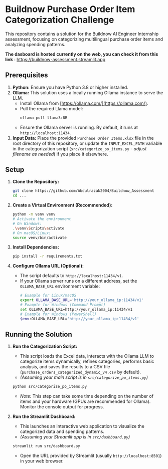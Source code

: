 # Buildnow Purchase Order Item Categorization Challenge

This repository contains a solution for the Buildnow AI Engineer Internship assessment, focusing on categorizing multilingual purchase order items and analyzing spending patterns.

**The dasboard is hosted currently on the web, you can check it from this link** : 
https://buildnow-assessment.streamlit.app

## Prerequisites

1.  **Python:** Ensure you have Python 3.8 or higher installed.
2.  **Ollama:** This solution uses a locally running Ollama instance to serve the LLM.
    * Install Ollama from [https://ollama.com/](https://ollama.com/).
    * Pull the required Llama model:
        ```bash
        ollama pull llama3:8B
        ```
    * Ensure the Ollama server is running. By default, it runs at `http://localhost:11434`.
3.  **Input Data:** Place the provided `Purchase Order Items.xlsx` file in the root directory of this repository, or update the `INPUT_EXCEL_PATH` variable in the categorization script (`src/categorize_po_items.py` - *adjust filename as needed*) if you place it elsewhere.

## Setup

1.  **Clone the Repository:**
    ```bash
    git clone https://github.com/Abdulrazak2004/Buildnow_Assessment
    cd ...
    ```

2.  **Create a Virtual Environment (Recommended):**
    ```bash
    python -m venv venv
    # Activate the environment
    # On Windows:
    .\venv\Scripts\activate
    # On macOS/Linux:
    source venv/bin/activate
    ```

3.  **Install Dependencies:**
    ```bash
    pip install -r requirements.txt
    ```

4.  **Configure Ollama URL (Optional):**
    * The script defaults to `http://localhost:11434/v1`.
    * If your Ollama server runs on a different address, set the `OLLAMA_BASE_URL` environment variable:
        ```bash
        # Example for Linux/macOS
        export OLLAMA_BASE_URL='http://your_ollama_ip:11434/v1'
        # Example for Windows (Command Prompt)
        set OLLAMA_BASE_URL=http://your_ollama_ip:11434/v1
        # Example for Windows (PowerShell)
        $env:OLLAMA_BASE_URL='http://your_ollama_ip:11434/v1'
        ```

## Running the Solution

1.  **Run the Categorization Script:**
    * This script loads the Excel data, interacts with the Ollama LLM to categorize items dynamically, refines categories, performs basic analysis, and saves the results to a CSV file (`purchase_orders_categorized_dynamic_v4.csv` by default).
    * *(Assuming your main script is in `src/categorize_po_items.py`)*
    ```bash
    python src/categorize_po_items.py
    ```
    * *Note:* This step can take some time depending on the number of items and your hardware (GPUs are recommended for Ollama). Monitor the console output for progress.

2.  **Run the Streamlit Dashboard:**
    * This launches an interactive web application to visualize the categorized data and spending patterns.
    * *(Assuming your Streamlit app is in `src/dashboard.py`)*
    ```bash
    streamlit run src/dashboard.py
    ```
    * Open the URL provided by Streamlit (usually `http://localhost:8501`) in your web browser.
